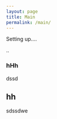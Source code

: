 ```yaml
---
layout: page
title: Main
permalink: /main/
---
```


Setting up.... 



..

### hHh
dssd
## hh
sdssdwe
